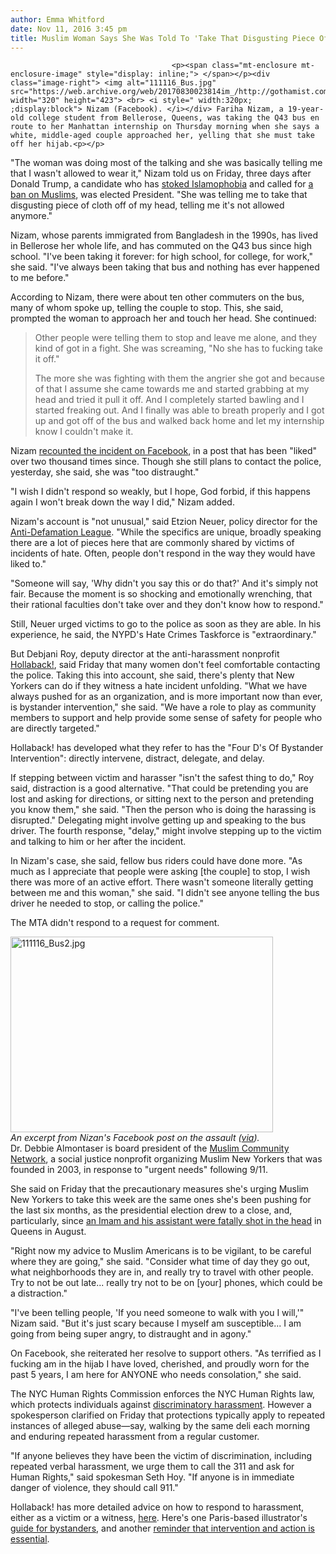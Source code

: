 ```yaml
---
author: Emma Whitford
date: Nov 11, 2016 3:45 pm
title: Muslim Woman Says She Was Told To 'Take That Disgusting Piece Of Cloth Off' Her Head On Queens Bus
---
```


	
										<p><span class="mt-enclosure mt-enclosure-image" style="display: inline;"> </span></p><div class="image-right"> <img alt="111116_Bus.jpg" src="https://web.archive.org/web/20170830023814im_/http://gothamist.com/attachments/nyc_ewhitford/111116_Bus.jpg" width="320" height="423"> <br> <i style=" width:320px; ;display:block"> Nizam (Facebook). </i></div> Fariha Nizam, a 19-year-old college student from Bellerose, Queens, was taking the Q43 bus en route to her Manhattan internship on Thursday morning when she says a white, middle-aged couple approached her, yelling that she must take off her hijab.<p></p>

<p>&quot;The woman was doing most of the talking and she was basically telling me that I wasn&apos;t allowed to wear it,&quot; Nizam told us on Friday, three days after Donald Trump, a candidate who has <a href="https://web.archive.org/web/20170830023814/http://gothamist.com/2016/11/10/nyu_tandon_racial_slurs.php">stoked Islamophobia</a> and called for <a href="https://web.archive.org/web/20170830023814/http://www.aol.com/article/news/2016/11/11/donald-trump-s-muslim-ban-is-back-up-on-his-website/21604038/">a ban on Muslims</a>, was elected President. &quot;She was telling me to take that disgusting piece of cloth off of my head, telling me it&apos;s not allowed anymore.&quot; </p>

<p>Nizam, whose parents immigrated from Bangladesh in the 1990s, has lived in Bellerose her whole life, and has commuted on the Q43 bus since high school. &quot;I&apos;ve been taking it forever: for high school, for college, for work,&quot; she said. &quot;I&apos;ve always been taking that bus and nothing has ever happened to me before.&quot; </p>

<p>According to Nizam, there were about ten other commuters on the bus, many of whom spoke up, telling the couple to stop. This, she said, prompted the woman to approach her and touch her head. She continued: </p>

<blockquote>Other people were telling them to stop and leave me alone, and they kind of got in a fight.  She was screaming, &quot;No she has to fucking take it off.&quot; 

<p>The more she was fighting with them the angrier she got and because of that I assume she came towards me and started grabbing at my head and tried it pull it off. And I completely started bawling and I started freaking out. And I finally was able to breath properly and I got up and got off of the bus and walked back home and let my internship know I couldn&apos;t make it.</p></blockquote><p></p>

<p>Nizam <a href="https://web.archive.org/web/20170830023814/https://www.facebook.com/nizamfariha/posts/1694693124181493">recounted the incident on Facebook</a>, in a post that has been &quot;liked&quot; over two thousand times since. Though she still plans to contact the police, yesterday, she said, she was &quot;too distraught.&quot; </p>

<p>&quot;I wish I didn&apos;t respond so weakly, but I hope, God forbid, if this happens again I won&apos;t break down the way I did,&quot; Nizam added. </p>

<p>Nizam&apos;s account is  &quot;not unusual,&quot; said Etzion Neuer, policy director for the <a href="https://web.archive.org/web/20170830023814/http://www.adl.org/?referrer=https://www.google.com/">Anti-Defamation League</a>. &quot;While the specifics are unique, broadly speaking there are a lot of pieces here that are commonly shared by victims of incidents of hate. Often, people don&apos;t respond in the way they would have liked to.&quot; </p>

<p>&quot;Someone will say, &apos;Why didn&apos;t you say this or do that?&apos; And it&apos;s simply not fair. Because the moment is so shocking and emotionally wrenching, that their rational faculties don&apos;t take over and they don&apos;t know how to respond.&quot; </p>

<p>Still, Neuer urged victims to go to the police as soon as they are able. In his experience, he said, the NYPD&apos;s Hate Crimes Taskforce is &quot;extraordinary.&quot; </p>

<p>But Debjani Roy, deputy director at the anti-harassment nonprofit <a href="https://web.archive.org/web/20170830023814/http://www.ihollaback.org/">Hollaback!</a>, said Friday that many women don&apos;t feel comfortable contacting the police. Taking this into account, she said, there&apos;s plenty that New Yorkers can do if they witness a hate incident unfolding. &quot;What we have always pushed for as an organization, and is more important now than ever, is bystander intervention,&quot; she said. &quot;We have a role to play as community members to support and help provide some sense of safety for people who are directly targeted.&quot; </p>

<p>Hollaback! has developed what they refer to has the &quot;Four D&apos;s Of Bystander Intervention&quot;: directly intervene, distract, delegate, and delay. </p>

<p>If stepping between victim and harasser &quot;isn&apos;t the safest thing to do,&quot; Roy said, distraction is a good alternative. &quot;That could be pretending you are lost and asking for directions, or sitting next to the person and pretending you know them,&quot; she said. &quot;Then the person who is doing the harassing is disrupted.&quot; Delegating might involve getting up and speaking to the bus driver. The fourth response, &quot;delay,&quot; might involve stepping up to the victim and talking to him or her after the incident. </p>

<p>In Nizam&apos;s case, she said, fellow bus riders could have done more. &quot;As much as I appreciate that people were asking [the couple] to stop, I wish there was more of an active effort. There wasn&apos;t someone literally getting between me and this woman,&quot; she said. &quot;I didn&apos;t see anyone telling the bus driver he needed to stop, or calling the police.&quot; </p>

<p>The MTA didn&apos;t respond to a request for comment. </p>

<p><span class="mt-enclosure mt-enclosure-image" style="display: inline;"> </span></p><div class="image-left"> <img alt="111116_Bus2.jpg" src="https://web.archive.org/web/20170830023814im_/http://gothamist.com/attachments/nyc_ewhitford/111116_Bus2.jpg" width="420" height="313"> <br> <i style=" width:420px; ;display:block"> An excerpt from Nizan&apos;s Facebook post on the assault (<a href="https://web.archive.org/web/20170830023814/https://www.facebook.com/nizamfariha/posts/1694693124181493">via</a>). </i></div> Dr. Debbie Almontaser is board president of the <a href="https://web.archive.org/web/20170830023814/http://mcnny.org/">Muslim Community Network</a>, a social justice nonprofit organizing Muslim New Yorkers that was founded in 2003, in response to &quot;urgent needs&quot; following 9/11. <p></p>

<p>She said on Friday that the precautionary measures she&apos;s urging Muslim New Yorkers to take this week are the same ones she&apos;s been pushing for the last six months, as the presidential election drew to a close, and, particularly, since <a href="https://web.archive.org/web/20170830023814/http://gothamist.com/2016/08/16/queens_imam_shooter.php#photo-1">an Imam and his assistant were fatally shot in the head</a> in Queens in August. </p>

<p>&quot;Right now my advice to Muslim Americans is to be vigilant, to be careful where they are going,&quot; she said. &quot;Consider what time of day they go out, what neighborhoods they are in, and really try to travel with other people. Try to not be out late... really try not to be on [your] phones, which could be a distraction.&quot; </p>

<p>&quot;I&apos;ve been telling people, &apos;If you need someone to walk with you I will,&apos;&quot; Nizam said. &quot;But it&apos;s just scary because I myself am susceptible... I am going from being super angry, to distraught and in agony.&quot; </p>

<p>On Facebook, she reiterated her resolve to support others. &quot;As terrified as I fucking am in the hijab I have loved, cherished, and proudly worn for the past 5 years, I am here for ANYONE who needs consolation,&quot; she said.</p>

<p>The NYC Human Rights Commission enforces the NYC Human Rights law, which protects individuals against <a href="https://web.archive.org/web/20170830023814/http://www1.nyc.gov/site/cchr/law/discriminatory-harassment.page">discriminatory harassment</a>. However a spokesperson clarified on Friday that protections typically apply to repeated instances of alleged abuse&#x2014;say, walking by the same deli each morning and enduring repeated harassment from a regular customer. </p>

<p>&quot;If anyone believes they have been the victim of discrimination, including repeated verbal harassment, we urge them to call the 311 and ask for Human Rights,&quot; said spokesman Seth Hoy. &quot;If anyone is in immediate danger of violence, they should call 911.&quot; </p>

<p>Hollaback! has more detailed advice on how to respond to harassment, either as a victim or a witness, <a href="https://web.archive.org/web/20170830023814/http://www.ihollaback.org/resources/responding-to-harassers/">here</a>. Here&apos;s one Paris-based illustrator&apos;s <a href="https://web.archive.org/web/20170830023814/http://www.themarysue.com/bystanders-harassment-guide/">guide for bystanders</a>, and another <a href="https://web.archive.org/web/20170830023814/http://gothamist.com/2016/11/11/native_new_yorker_racism.php">reminder that intervention and action is essential</a>.</p>					
										
									
				